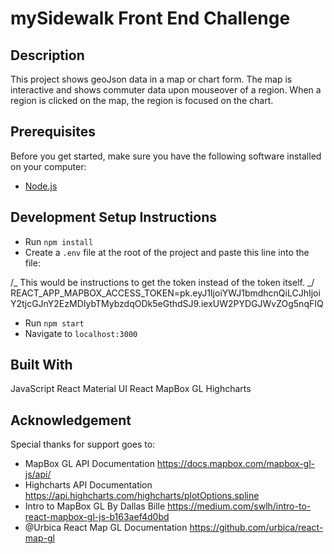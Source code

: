 # mySidewalk Front End Challenge

## Description

This project shows geoJson data in a map or chart form. The map is interactive and shows commuter data upon mouseover of a region. When a region is clicked on the map, the region is focused on the chart.

## Prerequisites

Before you get started, make sure you have the following software installed on your computer:

- [Node.js](https://nodejs.org/en/)

## Development Setup Instructions

- Run `npm install`
- Create a `.env` file at the root of the project and paste this line into the file:

/_ This would be instructions to get the token instead of the token itself. _/
REACT_APP_MAPBOX_ACCESS_TOKEN=pk.eyJ1IjoiYWJ1bmdhcnQiLCJhIjoiY2tjcGJnY2EzMDIybTMybzdqODk5eGthdSJ9.iexUW2PYDGJWvZOg5nqFIQ

- Run `npm start`
- Navigate to `localhost:3000`

## Built With

JavaScript
React
Material UI
React MapBox GL
Highcharts

## Acknowledgement

Special thanks for support goes to:

- MapBox GL API Documentation
  https://docs.mapbox.com/mapbox-gl-js/api/
- Highcharts API Documentation
  https://api.highcharts.com/highcharts/plotOptions.spline
- Intro to MapBox GL By Dallas Bille
  https://medium.com/swlh/intro-to-react-mapbox-gl-js-b163aef4d0bd
- @Urbica React Map GL Documentation
  https://github.com/urbica/react-map-gl
